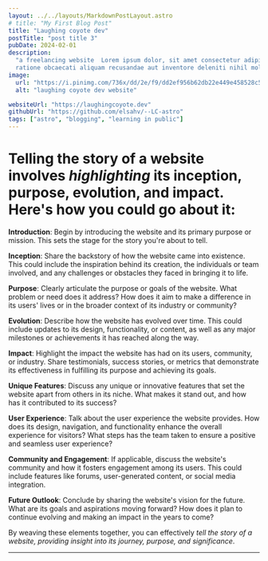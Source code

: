 ```yaml
---
layout: ../../layouts/MarkdownPostLayout.astro
# title: "My First Blog Post"
title: "Laughing coyote dev"
postTitle: "post title 3"
pubDate: 2024-02-01
description:
  "a freelancing website  Lorem ipsum dolor, sit amet consectetur adipisicing elit. Rem
  ratione obcaecati aliquam recusandae aut inventore deleniti nihil molestiae"
image:
  url: "https://i.pinimg.com/736x/dd/2e/f9/dd2ef956b62db22e449e458528c51fa2.jpg"
  alt: "laughing coyote dev website"

websiteUrl: "https://laughingcoyote.dev"
githubUrl: "https://github.com/elsahv/--LC-astro"
tags: ["astro", "blogging", "learning in public"]
---
```


# Telling the story of a website involves _highlighting_ its **inception, purpose, evolution, and impact**. Here's how you could go about it:

**Introduction**: Begin by introducing the website and its primary purpose or mission. This sets the stage for the story you're about to tell.

**Inception**: Share the backstory of how the website came into existence. This could include the inspiration behind its creation, the individuals or team involved, and any challenges or obstacles they faced in bringing it to life.

**Purpose**: Clearly articulate the purpose or goals of the website. What problem or need does it address? How does it aim to make a difference in its users' lives or in the broader context of its industry or community?

**Evolution**: Describe how the website has evolved over time. This could include updates to its design, functionality, or content, as well as any major milestones or achievements it has reached along the way.

**Impact**: Highlight the impact the website has had on its users, community, or industry. Share testimonials, success stories, or metrics that demonstrate its effectiveness in fulfilling its purpose and achieving its goals.

**Unique Features**: Discuss any unique or innovative features that set the website apart from others in its niche. What makes it stand out, and how has it contributed to its success?

**User Experience**: Talk about the user experience the website provides. How does its design, navigation, and functionality enhance the overall experience for visitors? What steps has the team taken to ensure a positive and seamless user experience?

**Community and Engagement**: If applicable, discuss the website's community and how it fosters engagement among its users. This could include features like forums, user-generated content, or social media integration.

**Future Outlook**: Conclude by sharing the website's vision for the future. What are its goals and aspirations moving forward? How does it plan to continue evolving and making an impact in the years to come?

By weaving these elements together, you can effectively _tell the story of a website, providing insight into its journey, purpose, and significance_.

---
